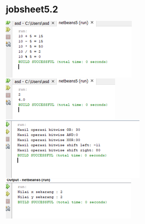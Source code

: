 # jobsheet5.2
![Alt Text](https://github.com/Fidiyah/jobsheet5.2/blob/master/tugas1.PNG)
![Alt text](https://github.com/Fidiyah/jobsheet5.2/blob/master/tugas2.PNG)
![Alt text](https://github.com/Fidiyah/jobsheet5.2/blob/master/tugas3.PNG)
![Alt text](https://github.com/Fidiyah/jobsheet5.2/blob/master/tugas4.PNG)
